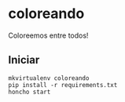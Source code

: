 coloreando
==========

Coloreemos entre todos!


Iniciar
-------

    mkvirtualenv coloreando
    pip install -r requirements.txt
    honcho start
